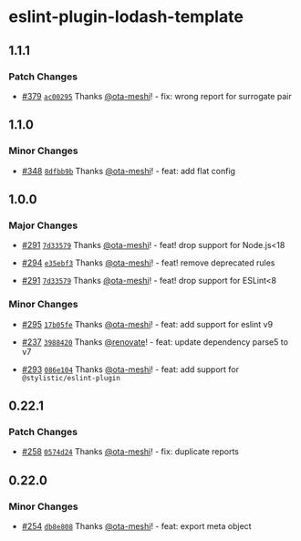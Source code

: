# eslint-plugin-lodash-template

## 1.1.1

### Patch Changes

- [#379](https://github.com/ota-meshi/eslint-plugin-lodash-template/pull/379) [`ac00295`](https://github.com/ota-meshi/eslint-plugin-lodash-template/commit/ac0029538dbb0ef698b8bd47518fe4ae4dc32920) Thanks [@ota-meshi](https://github.com/ota-meshi)! - fix: wrong report for surrogate pair

## 1.1.0

### Minor Changes

- [#348](https://github.com/ota-meshi/eslint-plugin-lodash-template/pull/348) [`8dfbb9b`](https://github.com/ota-meshi/eslint-plugin-lodash-template/commit/8dfbb9bb85bdf4b4fc0ba44a558eca36cf943235) Thanks [@ota-meshi](https://github.com/ota-meshi)! - feat: add flat config

## 1.0.0

### Major Changes

- [#291](https://github.com/ota-meshi/eslint-plugin-lodash-template/pull/291) [`7d33579`](https://github.com/ota-meshi/eslint-plugin-lodash-template/commit/7d33579ab49aebbb8adf1b1e9fc73e40e0f9ff2b) Thanks [@ota-meshi](https://github.com/ota-meshi)! - feat! drop support for Node.js<18

- [#294](https://github.com/ota-meshi/eslint-plugin-lodash-template/pull/294) [`e35ebf3`](https://github.com/ota-meshi/eslint-plugin-lodash-template/commit/e35ebf3fa52b88896c5f2094eca5aa40e957aae1) Thanks [@ota-meshi](https://github.com/ota-meshi)! - feat! remove deprecated rules

- [#291](https://github.com/ota-meshi/eslint-plugin-lodash-template/pull/291) [`7d33579`](https://github.com/ota-meshi/eslint-plugin-lodash-template/commit/7d33579ab49aebbb8adf1b1e9fc73e40e0f9ff2b) Thanks [@ota-meshi](https://github.com/ota-meshi)! - feat! drop support for ESLint<8

### Minor Changes

- [#295](https://github.com/ota-meshi/eslint-plugin-lodash-template/pull/295) [`17b05fe`](https://github.com/ota-meshi/eslint-plugin-lodash-template/commit/17b05fe1f2a91f40c7ed9aa0858aa7d920d8f179) Thanks [@ota-meshi](https://github.com/ota-meshi)! - feat: add support for eslint v9

- [#237](https://github.com/ota-meshi/eslint-plugin-lodash-template/pull/237) [`3988420`](https://github.com/ota-meshi/eslint-plugin-lodash-template/commit/3988420dc3374ae2d0199ce8c388cbd722fe4e9e) Thanks [@renovate](https://github.com/apps/renovate)! - feat: update dependency parse5 to v7

- [#293](https://github.com/ota-meshi/eslint-plugin-lodash-template/pull/293) [`086e104`](https://github.com/ota-meshi/eslint-plugin-lodash-template/commit/086e104db8df833565ce19b27cbedf121211485b) Thanks [@ota-meshi](https://github.com/ota-meshi)! - feat: add support for `@stylistic/eslint-plugin`

## 0.22.1

### Patch Changes

- [#258](https://github.com/ota-meshi/eslint-plugin-lodash-template/pull/258) [`0574d24`](https://github.com/ota-meshi/eslint-plugin-lodash-template/commit/0574d241eb4b017dc68bb3b1a5dc9c7f44638dc9) Thanks [@ota-meshi](https://github.com/ota-meshi)! - fix: duplicate reports

## 0.22.0

### Minor Changes

- [#254](https://github.com/ota-meshi/eslint-plugin-lodash-template/pull/254) [`db8e808`](https://github.com/ota-meshi/eslint-plugin-lodash-template/commit/db8e8085f466fefe9ac649afad19abdb5050c9c2) Thanks [@ota-meshi](https://github.com/ota-meshi)! - feat: export meta object
